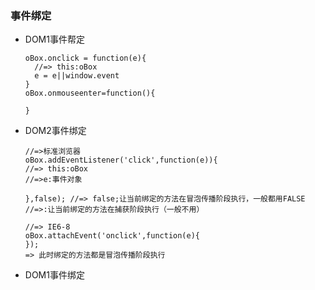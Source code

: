 ### 事件绑定

- DOM1事件帮定
    ```
    oBox.onclick = function(e){
      //=> this:oBox
      e = e||window.event
    }
    oBox.onmouseenter=function(){

    }
    ```

- DOM2事件绑定

    ```
    //=>标准浏览器
    oBox.addEventListener('click',function(e)){
    //=> this:oBox
    //=>e:事件对象

    },false); //=> false;让当前绑定的方法在冒泡传播阶段执行，一般都用FALSE
    //=>:让当前绑定的方法在捕获阶段执行（一般不用）

    //=> IE6-8
    oBox.attachEvent('onclick',function(e){
    });
    => 此时绑定的方法都是冒泡传播阶段执行
    ```

- DOM1事件绑定